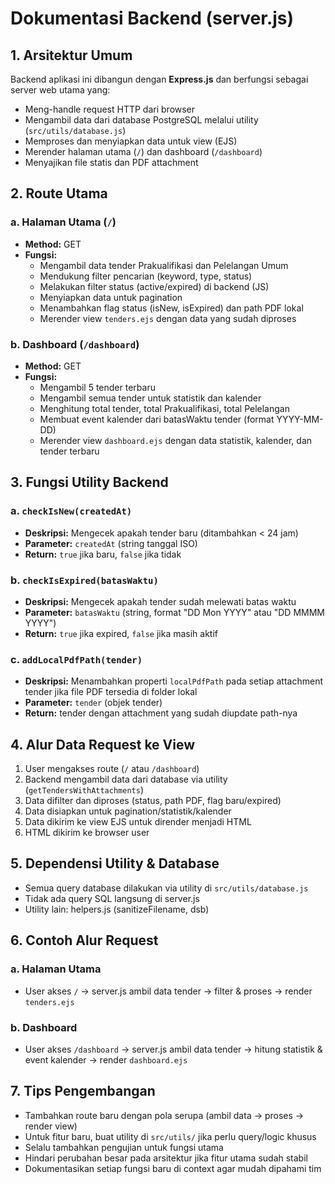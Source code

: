 # Dokumentasi Backend (server.js)

## 1. Arsitektur Umum
Backend aplikasi ini dibangun dengan **Express.js** dan berfungsi sebagai server web utama yang:
- Meng-handle request HTTP dari browser
- Mengambil data dari database PostgreSQL melalui utility (`src/utils/database.js`)
- Memproses dan menyiapkan data untuk view (EJS)
- Merender halaman utama (`/`) dan dashboard (`/dashboard`)
- Menyajikan file statis dan PDF attachment

## 2. Route Utama

### a. Halaman Utama (`/`)
- **Method:** GET
- **Fungsi:**
  - Mengambil data tender Prakualifikasi dan Pelelangan Umum
  - Mendukung filter pencarian (keyword, type, status)
  - Melakukan filter status (active/expired) di backend (JS)
  - Menyiapkan data untuk pagination
  - Menambahkan flag status (isNew, isExpired) dan path PDF lokal
  - Merender view `tenders.ejs` dengan data yang sudah diproses

### b. Dashboard (`/dashboard`)
- **Method:** GET
- **Fungsi:**
  - Mengambil 5 tender terbaru
  - Mengambil semua tender untuk statistik dan kalender
  - Menghitung total tender, total Prakualifikasi, total Pelelangan
  - Membuat event kalender dari batasWaktu tender (format YYYY-MM-DD)
  - Merender view `dashboard.ejs` dengan data statistik, kalender, dan tender terbaru

## 3. Fungsi Utility Backend

### a. `checkIsNew(createdAt)`
- **Deskripsi:** Mengecek apakah tender baru (ditambahkan < 24 jam)
- **Parameter:** `createdAt` (string tanggal ISO)
- **Return:** `true` jika baru, `false` jika tidak

### b. `checkIsExpired(batasWaktu)`
- **Deskripsi:** Mengecek apakah tender sudah melewati batas waktu
- **Parameter:** `batasWaktu` (string, format "DD Mon YYYY" atau "DD MMMM YYYY")
- **Return:** `true` jika expired, `false` jika masih aktif

### c. `addLocalPdfPath(tender)`
- **Deskripsi:** Menambahkan properti `localPdfPath` pada setiap attachment tender jika file PDF tersedia di folder lokal
- **Parameter:** `tender` (objek tender)
- **Return:** tender dengan attachment yang sudah diupdate path-nya

## 4. Alur Data Request ke View
1. User mengakses route (`/` atau `/dashboard`)
2. Backend mengambil data dari database via utility (`getTendersWithAttachments`)
3. Data difilter dan diproses (status, path PDF, flag baru/expired)
4. Data disiapkan untuk pagination/statistik/kalender
5. Data dikirim ke view EJS untuk dirender menjadi HTML
6. HTML dikirim ke browser user

## 5. Dependensi Utility & Database
- Semua query database dilakukan via utility di `src/utils/database.js`
- Tidak ada query SQL langsung di server.js
- Utility lain: helpers.js (sanitizeFilename, dsb)

## 6. Contoh Alur Request
### a. Halaman Utama
- User akses `/` → server.js ambil data tender → filter & proses → render `tenders.ejs`

### b. Dashboard
- User akses `/dashboard` → server.js ambil data tender → hitung statistik & event kalender → render `dashboard.ejs`

## 7. Tips Pengembangan
- Tambahkan route baru dengan pola serupa (ambil data → proses → render view)
- Untuk fitur baru, buat utility di `src/utils/` jika perlu query/logic khusus
- Selalu tambahkan pengujian untuk fungsi utama
- Hindari perubahan besar pada arsitektur jika fitur utama sudah stabil
- Dokumentasikan setiap fungsi baru di context agar mudah dipahami tim 